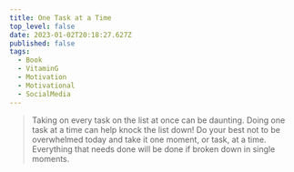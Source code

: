```yaml
---
title: One Task at a Time
top_level: false
date: 2023-01-02T20:18:27.627Z
published: false
tags:
  - Book
  - VitaminG
  - Motivation
  - Motivational
  - SocialMedia
---
```

> Taking on every task on the list at once can be daunting. Doing one task at a time can help knock the list down! Do your best not to be overwhelmed today and take it one moment, or task, at a time. Everything that needs done will be done if broken down in single moments.